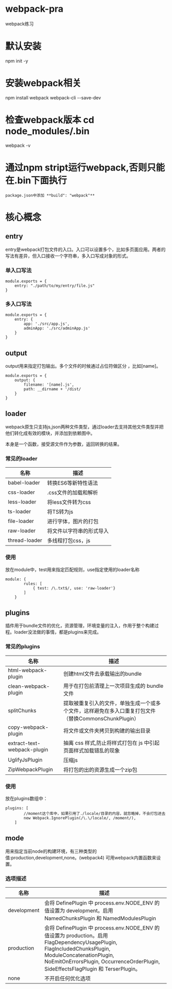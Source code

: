 # webpack-pra
webpack练习

# 默认安装
npm init -y

# 安装webpack相关
npm install webpack webpack-cli --save-dev

# 检查webpack版本 cd node_modules/.bin
webpack -v

# 通过npm stript运行webpack,否则只能在.bin下面执行
```
package.json中添加 **build": "webpack"**
```

# 核心概念
## entry
entry是webpack打包文件的入口。入口可以设置多个，比如多页面应用。两者的写法有差异，但入口接收一个字符串，多入口写成对象的形式。

### 单入口写法

```
module.exports = {
    entry: "./path/to/my/entry/file.js"
}
```

### 多入口写法
```
module.exports = {
    entry: {
        app: './src/app.js',
        adminApp: './src/adminApp.js'
    }
}

```

## output
output用来指定打包输出。多个文件的时候通过占位符做区分 ，比如[name]。

```
module.exports = {
    output: {
        filename: '[name].js',
        path: __dirname + '/dist/
    }
}

```

## loader 
webpack原生只支持js,json两种文件类型，通过loader去支持其他文件类型并把他们转化成有效的模块，并添加到依赖图中。

本身是一个函数，接受源文件作为参数，返回转换的结果。


### 常见的loader 

名称        | 描述
---|---
babel-loader | 转换ES6等新特性语法
css-loader   | .css文件的加载和解析
less-loader  | 将less文件转为css
ts-loader    | 将TS转为js
file-loader  | 进行字体，图片的打包
raw-loader   | 将文件以字符串的形式导入
thread-loader| 多线程打包css，js

### 使用
放在module中，test用来指定匹配规则，use指定使用的loader名称

```
module: {
        rules: [
            { test: /\.txt$/, use: 'raw-loader'}
        ]
    }
```

## plugins 
插件用于bundle文件的优化，资源管理，环境变量的注入，作用于整个构建过程。loader没法做的事情，都是plugins来完成。


### 常见的plugins

名称                         | 描述
---|---
html-webpack-plugin          | 创建html文件去承载输出的bundle
clean-webpack-plugin         | 用于在打包前清理上一次项目生成的 bundle 文件
splitChunks                  | 提取被重复引入的文件，单独生成一个或多个文件，这样避免在多入口重复打包文件（替换CommonsChunkPlugin） 
copy-webpack-plugin          | 将文件或文件夹拷贝到构建的输出目录
extract-text-webpack-plugin  | 抽离 css 样式,防止将样式打包在 js 中引起页面样式加载错乱的现象
UglifyJsPlugin               | 压缩js
ZipWebpackPlugin             | 将打包的出的资源生成一个zip包

### 使用
放在plugins数组中：

```
plugins: [
        //moment这个库中，如果引用了./locale/目录的内容，就忽略掉，不会打包进去
        new Webpack.IgnorePlugin(/\.\/locale/, /moment/),
    ]

```

## mode
用来指定当前node的构建环境，有三种类型的值:production,development,none。(webpack4)
可用webpack内置函数来设置。


### 选项描述

名称                         | 描述
---|---
development	    | 会将 DefinePlugin 中 process.env.NODE_ENV 的值设置为 development。启用 NamedChunksPlugin 和 NamedModulesPlugin
production      | 会将 DefinePlugin 中 process.env.NODE_ENV 的值设置为 production。启用 FlagDependencyUsagePlugin, FlagIncludedChunksPlugin, ModuleConcatenationPlugin, NoEmitOnErrorsPlugin, OccurrenceOrderPlugin, SideEffectsFlagPlugin 和 TerserPlugin。
none            | 不开启任何优化选项

